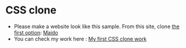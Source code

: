 # CSS clone

- Please make a website look like this sample. From this site, clone <ins>the first option</ins>: [Maido](https://preview.themeforest.net/item/maido-multipurpose-ghost-blog-theme/full_screen_preview/24837109?_ga=2.259990478.570486835.1654146705-2133876429.1654146705)
- You can check my work here : [My first CSS clone work](https://jamiekim828.github.io/ISA6-CSS/)
